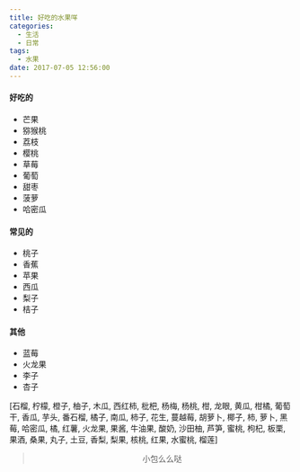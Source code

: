 ```yaml
---
title: 好吃的水果咩
categories:
  - 生活
  - 日常
tags:
  - 水果
date: 2017-07-05 12:56:00
---
```


#### 好吃的
- 芒果
- 猕猴桃
- 荔枝
- 樱桃
- 草莓
- 葡萄
- 甜枣
- 菠萝
- 哈密瓜

#### 常见的
- 桃子
- 香蕉
- 苹果
- 西瓜
- 梨子
- 桔子

#### 其他
- 蓝莓
- 火龙果
- 李子
- 杏子


[石榴, 柠檬, 橙子, 柚子, 木瓜, 西红柿, 枇杷, 杨梅, 杨桃, 柑, 龙眼, 黄瓜, 柑橘, 葡萄干, 香瓜, 芋头, 番石榴, 橘子, 南瓜, 柿子, 花生, 蔓越莓, 胡萝卜, 椰子, 柿, 萝卜, 黑莓, 哈密瓜, 橘, 红薯, 火龙果, 果酱, 牛油果, 酸奶, 沙田柚, 芦笋, 蜜桃, 枸杞, 板栗, 果酒, 桑果, 丸子, 土豆, 香梨, 梨果, 核桃, 红果, 水蜜桃, 榴莲]

><div align=center>小包么么哒</div>